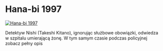 Hana-bi 1997 
=============
[![Hana-bi 1997 ](http://vidos.pl/images/player.gif)](http://vidos.pl/hana-bi-1997)

 Detektyw Nishi (Takeshi Kitano), ignorując służbowe obowiązki, odwiedza w szpitalu umierającą żonę. W tym samym czasie podczas policyjnej zobacz pełny opis
